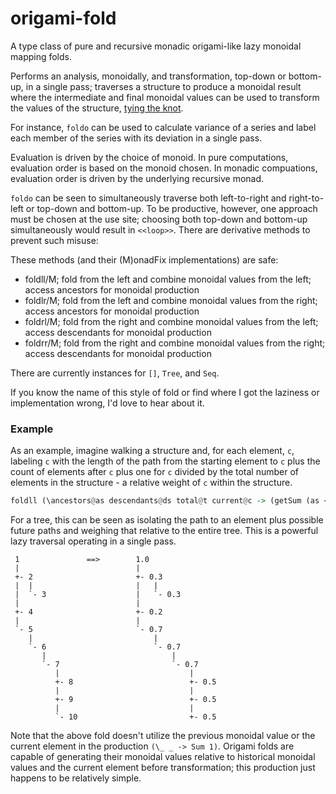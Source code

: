 # origami-fold

A type class of pure and recursive monadic origami-like lazy monoidal mapping folds.

Performs an analysis, monoidally, and transformation, top-down or bottom-up, in a single pass; traverses a structure to produce a monoidal result where the intermediate and final monoidal values can be used to transform the values of the structure, [tying the knot](https://wiki.haskell.org/Tying_the_Knot).

For instance, `foldo` can be used to calculate variance of a series and label each member of the series with its deviation in a single pass.

Evaluation is driven by the choice of monoid. In pure computations, evaluation order is based on the monoid chosen. In monadic compuations, evaluation order is driven by the underlying recursive monad.

`foldo` can be seen to simultaneously traverse both left-to-right and right-to-left or top-down and bottom-up. To be productive, however, one approach must be chosen at the use site; choosing both top-down and bottom-up simultaneously would result in ```<<loop>>```. There are derivative methods to prevent such misuse:

These methods (and their (M)onadFix implementations) are safe:
* foldll/M; fold from the left and combine monoidal values from the left; access ancestors for monoidal production
* foldlr/M; fold from the left and combine monoidal values from the right; access ancestors for monoidal production
* foldrl/M; fold from the right and combine monoidal values from the left; access descendants for monoidal production
* foldrr/M; fold from the right and combine monoidal values from the right; access descendants for monoidal production

There are currently instances for `[]`, `Tree`, and `Seq`.

If you know the name of this style of fold or find where I got the laziness or implementation wrong, I'd love to hear about it.

### Example

As an example, imagine walking a structure and, for each element, `c`, labeling `c` with the length of the path from the starting element to `c` plus the count of elements after `c` plus one for `c` divided by the total number of elements in the structure - a relative weight of `c` within the structure.

```haskell
foldll (\ancestors@as descendants@ds total@t current@c -> (getSum (as <> ds <> Sum 1) / getSum t)) (\_ _ -> Sum 1)
```

For a tree, this can be seen as isolating the path to an element plus possible future paths and weighing that relative to the entire tree. This is a powerful lazy traversal operating in a single pass.

```
 1               ==>        1.0
 |                          |
 +- 2                       +- 0.3
 |  |                       |   |
 |  `- 3                    |   `- 0.3
 |                          |
 +- 4                       +- 0.2
 |                          |
 `- 5                       `- 0.7
    |                           |
    `- 6                        `- 0.7
       |                            |
       `- 7                         `- 0.7
          |                             |
          +- 8                          +- 0.5
          |                             |
          +- 9                          +- 0.5
          |                             |
          `- 10                         +- 0.5
```

Note that the above fold doesn't utilize the previous monoidal value or the current element in the production `(\_ _ -> Sum 1)`. Origami folds are capable of generating their monoidal values relative to historical monoidal values and the current element before transformation; this production just happens to be relatively simple.
